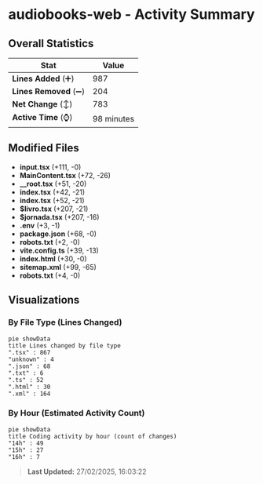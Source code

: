 # audiobooks-web - Activity Summary 

## Overall Statistics

| Stat                   | Value                                                             |
| ---------------------- | ----------------------------------------------------------------- |
| **Lines Added** (➕)   | 987                                          |
| **Lines Removed** (➖) | 204                                        |
| **Net Change** (↕)    | 783                |
| **Active Time** (⌚)   | 98 minutes |


## Modified Files
- **input.tsx** (+111, -0)
- **MainContent.tsx** (+72, -26)
- **__root.tsx** (+51, -20)
- **index.tsx** (+42, -21)
- **index.tsx** (+52, -21)
- **$livro.tsx** (+207, -21)
- **$jornada.tsx** (+207, -16)
- **.env** (+3, -1)
- **package.json** (+68, -0)
- **robots.txt** (+2, -0)
- **vite.config.ts** (+39, -13)
- **index.html** (+30, -0)
- **sitemap.xml** (+99, -65)
- **robots.txt** (+4, -0)

## Visualizations

### By File Type (Lines Changed)

```mermaid
pie showData
title Lines changed by file type
".tsx" : 867
"unknown" : 4
".json" : 68
".txt" : 6
".ts" : 52
".html" : 30
".xml" : 164
```

### By Hour (Estimated Activity Count)

```mermaid
pie showData
title Coding activity by hour (count of changes)
"14h" : 49
"15h" : 27
"16h" : 7
```


> **Last Updated:** 27/02/2025, 16:03:22